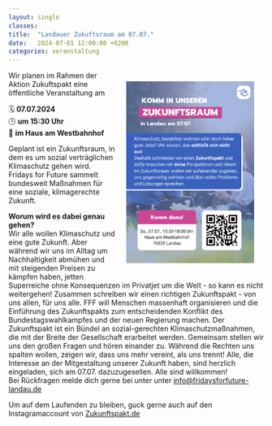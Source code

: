 ```yaml
---
layout: single
classes: 
title:  "Landauer Zukuftsraum am 07.07."
date:   2024-07-01 12:00:00 +0200
categories: veranstaltung
---
```

<img src="https://github.com/fridaysforfuture-landau-pfalz/fridaysforfuture-landau-pfalz.github.io/blob/main/assets/Aktionen/2024.07.07%20Zukuftspakt/Fyler%20Seite%201.png?raw=true" alt="Flyer Zukuftspakt 07.07." style="float:right;" hspace=20 vspace=20 height="50%" width="50%">

Wir planen im Rahmen der Aktion Zukuftspakt eine öffentliche Veranstaltung am <br>

🗓️ <b>07.07.2024</b> <br> 
🕒 <b>um 15:30 Uhr</b> <br>
📍 <b>im Haus am Westbahnhof</b> <br>

Geplant ist ein Zukunftsraum, in dem es um sozial verträglichen Klimaschutz gehen wird. Fridays for Future sammelt bundesweit Maßnahmen für eine soziale, klimagerechte Zukunft. 

<b>Worum wird es dabei genau gehen?</b><br> 
Wir alle wollen Klimaschutz und eine gute Zukunft. Aber während wir uns im Alltag um Nachhaltigkeit abmühen und mit steigenden Preisen zu kämpfen haben, jetten Superreiche ohne Konsequenzen im Privatjet um die Welt - so kann es nicht weitergehen! Zusammen schreiben wir einen richtigen Zukunftspakt - von uns allen, für uns alle. FFF will Menschen massenhaft organisieren und die Einführung des Zukunftspakts zum entscheidenden Konflikt des Bundestagswahlkampfes und der neuen Regierung machen. 
Der Zukunftspakt ist ein Bündel an sozial-gerechten Klimaschutzmaßnahmen, die mit der Breite der Gesellschaft erarbeitet werden. Gemeinsam stellen wir uns den großen Fragen und hören einander zu. Während die Rechten uns spalten wollen, zeigen wir, dass uns mehr vereint, als uns trennt! Alle, die Interesse an der Mitgestaltung unserer Zukunft haben, sind herzlich eingeladen, sich am 07.07. dazuzugesellen. Alle sind willkommen! <br>
Bei Rückfragen melde dich gerne bei unter unter info@fridaysforfuture-landau.de <br>

Um auf dem Laufenden zu bleiben, guck gerne auch auf den Instagramaccount von <a href="https://www.instagram.com/zukunftspakt.de/" target="_blank" >Zukunftspakt.de </a> <br>
